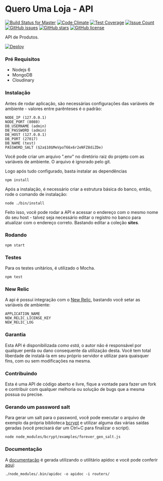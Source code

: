 # Quero Uma Loja - API

[![Build Status for Master](https://travis-ci.org/QueroUmaLoja/api-server.svg)](https://travis-ci.org/QueroUmaLoja/api-server)
[![Code Climate](https://codeclimate.com/github/QueroUmaLoja/api-server/badges/gpa.svg)](https://codeclimate.com/github/QueroUmaLoja/api-server)
[![Test Coverage](https://codeclimate.com/github/QueroUmaLoja/api-server/badges/coverage.svg)](https://codeclimate.com/github/QueroUmaLoja/api-server/coverage)
[![Issue Count](https://codeclimate.com/github/QueroUmaLoja/api-server/badges/issue_count.svg)](https://codeclimate.com/github/QueroUmaLoja/api-server)
[![GitHub issues](https://img.shields.io/github/issues/QueroUmaLoja/api-server.svg)](https://github.com/QueroUmaLoja/api-server/issues)
[![GitHub stars](https://img.shields.io/github/stars/QueroUmaLoja/api-server.svg)](https://github.com/QueroUmaLoja/api-server/stargazers)
[![GitHub license](https://img.shields.io/badge/license-AGPL-blue.svg)](https://raw.githubusercontent.com/QueroUmaLoja/api-server/master/LICENSE)

API de Produtos.

[![Deploy](https://www.herokucdn.com/deploy/button.svg)](https://heroku.com/deploy)

### Pré Requisitos

- Nodejs 6
- MongoDB
- Cloudinary

### Instalação

Antes de rodar aplicação, são necessárias configurações das variáveis de ambiente - valores entre parênteses é o padrão:

```
NODE_IP (127.0.0.1)
NODE_PORT (8080)
DB_USERNAME (admin)
DB_PASSWORD (admin)
DB_HOST (127.0.0.1)
DB_PORT (27017)
DB_NAME (test)
PASSWORD_SALT ($2a$10$MeVpoT66x6r2eNFZ8diZDe)
```

Você pode criar um arquivo ".env" no diretório raiz do projeto com as variáveis de ambiente. O arquivo é ignorado pelo git.

Logo após tudo configurado, basta instalar as dependências

```
npm install
```

Após a instalação, é necessário criar a estrutura básica do banco, então, rode o comando de instalação:

```
node ./bin/install
```

Feito isso, você pode rodar a API e acessar o endereço com o mesmo nome do seu host - talvez seja necessário editar o registro no banco para 
atualizar com o endereço correto. Bastando editar a coleção **sites**.


### Rodando

```
npm start
```

### Testes

Para os testes unitários, é utilizado o Mocha.

```
npm test
```

### New Relic

A api é possui integração com o [New Relic](https://www.newrelic.com), bastando você setar as variáveis de ambiente:

```
APPLICATION_NAME
NEW_RELIC_LICENSE_KEY
NEW_RELIC_LOG
```

### Garantia

Esta API é disponibilizada *como está*, o autor não é responsável por qualquer perda ou dano consequente da utilização
desta. Você tem total liberdade de instalá-la em seu próprio servidor e utilizar para quaisquer fins, com ou sem
modificações na mesma.

### Contribuindo

Esta é uma API de código aberto e livre, fique a vontade para fazer um fork e contribuir com qualquer melhoria ou solução
de bugs que a mesma possua ou precise.

### Gerando um password salt

Para gerar um salt para o password, você pode executar o arquivo de exemplo da própria biblioteca [bcrypt](https://github.com/ncb000gt/node.bcrypt.js) e 
utilizar alguma das várias saídas geradas (você precisará dar um Ctrl+C para finalizar o script). 

```
node node_modules/bcrypt/examples/forever_gen_salt.js
```

### Documentação

A [documentação](http://queroumaloja.github.io/api-server/) é gerada utilizando o utilitário apidoc e você pode conferir [aqui](http://queroumaloja.github.io/api-server/):

```
./node_modules/.bin/apidoc -o apidoc -i routers/
```

